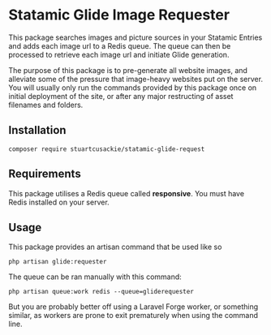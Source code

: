 # Statamic Glide Image Requester

This package searches images and picture sources in your Statamic Entries and adds each image url to a Redis queue. The queue can then be processed to retrieve each image url and initiate Glide generation.

The purpose of this package is to pre-generate all website images, and alleviate some of the pressure that image-heavy websites put on the server. You will usually only run the commands provided by this package once on initial deployment of the site, or after any major restructing of asset filenames and folders.


## Installation

```
composer require stuartcusackie/statamic-glide-request
```

## Requirements

This package utilises a Redis queue called **responsive**. You must have Redis installed on your server.


## Usage

This package provides an artisan command that be used like so

`php artisan glide:requester`

The queue can be ran manually with this command:

`php artisan queue:work redis --queue=gliderequester`

But you are probably better off using a Laravel Forge worker, or something similar, as workers are prone to exit prematurely when using the command line.

